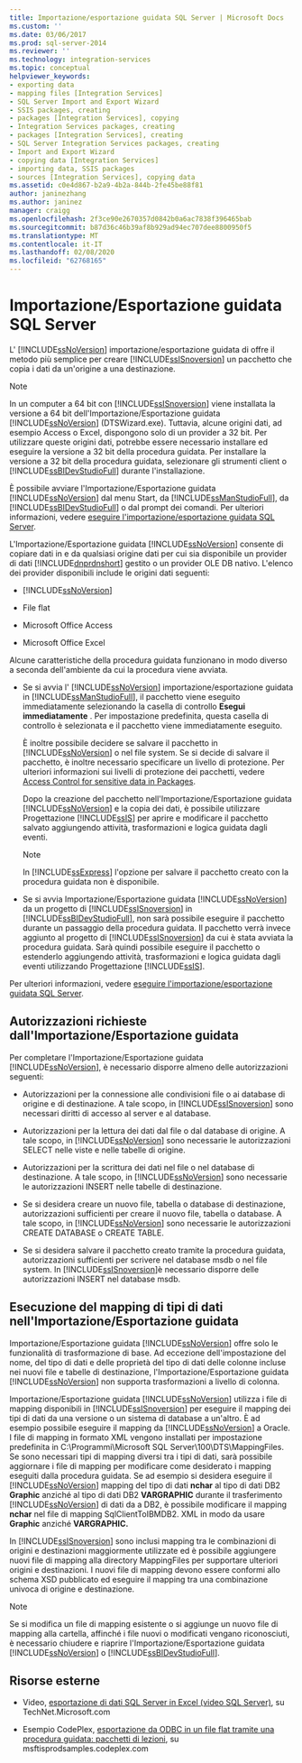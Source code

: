 ```yaml
---
title: Importazione/esportazione guidata SQL Server | Microsoft Docs
ms.custom: ''
ms.date: 03/06/2017
ms.prod: sql-server-2014
ms.reviewer: ''
ms.technology: integration-services
ms.topic: conceptual
helpviewer_keywords:
- exporting data
- mapping files [Integration Services]
- SQL Server Import and Export Wizard
- SSIS packages, creating
- packages [Integration Services], copying
- Integration Services packages, creating
- packages [Integration Services], creating
- SQL Server Integration Services packages, creating
- Import and Export Wizard
- copying data [Integration Services]
- importing data, SSIS packages
- sources [Integration Services], copying data
ms.assetid: c0e4d867-b2a9-4b2a-844b-2fe45be88f81
author: janinezhang
ms.author: janinez
manager: craigg
ms.openlocfilehash: 2f3ce90e2670357d0842b0a6ac7838f396465bab
ms.sourcegitcommit: b87d36c46b39af8b929ad94ec707dee8800950f5
ms.translationtype: MT
ms.contentlocale: it-IT
ms.lasthandoff: 02/08/2020
ms.locfileid: "62768165"
---
```

# <a name="sql-server-import-and-export-wizard"></a>Importazione/Esportazione guidata SQL Server
  L' [!INCLUDE[ssNoVersion](../../includes/ssnoversion-md.md)] importazione/esportazione guidata di offre il metodo più semplice per creare [!INCLUDE[ssISnoversion](../../includes/ssisnoversion-md.md)] un pacchetto che copia i dati da un'origine a una destinazione.  
  
> [!NOTE]  
>  In un computer a 64 bit con [!INCLUDE[ssISnoversion](../../includes/ssisnoversion-md.md)] viene installata la versione a 64 bit dell'Importazione/Esportazione guidata [!INCLUDE[ssNoVersion](../../includes/ssnoversion-md.md)] (DTSWizard.exe). Tuttavia, alcune origini dati, ad esempio Access o Excel, dispongono solo di un provider a 32 bit. Per utilizzare queste origini dati, potrebbe essere necessario installare ed eseguire la versione a 32 bit della procedura guidata. Per installare la versione a 32 bit della procedura guidata, selezionare gli strumenti client o [!INCLUDE[ssBIDevStudioFull](../../includes/ssbidevstudiofull-md.md)] durante l'installazione.  
  
 È possibile avviare l'Importazione/Esportazione guidata [!INCLUDE[ssNoVersion](../../includes/ssnoversion-md.md)] dal menu Start, da [!INCLUDE[ssManStudioFull](../../includes/ssmanstudiofull-md.md)], da [!INCLUDE[ssBIDevStudioFull](../../includes/ssbidevstudiofull-md.md)] o dal prompt dei comandi. Per ulteriori informazioni, vedere [eseguire l'importazione/esportazione guidata SQL Server](start-the-sql-server-import-and-export-wizard.md).  
  
 L'Importazione/Esportazione guidata [!INCLUDE[ssNoVersion](../../includes/ssnoversion-md.md)] consente di copiare dati in e da qualsiasi origine dati per cui sia disponibile un provider di dati [!INCLUDE[dnprdnshort](../../includes/dnprdnshort-md.md)] gestito o un provider OLE DB nativo. L'elenco dei provider disponibili include le origini dati seguenti:  
  
-   [!INCLUDE[ssNoVersion](../../includes/ssnoversion-md.md)]  
  
-   File flat  
  
-   Microsoft Office Access  
  
-   Microsoft Office Excel  
  
 Alcune caratteristiche della procedura guidata funzionano in modo diverso a seconda dell'ambiente da cui la procedura viene avviata.  
  
-   Se si avvia l' [!INCLUDE[ssNoVersion](../../includes/ssnoversion-md.md)] importazione/esportazione guidata in [!INCLUDE[ssManStudioFull](../../includes/ssmanstudiofull-md.md)], il pacchetto viene eseguito immediatamente selezionando la casella di controllo **Esegui immediatamente** . Per impostazione predefinita, questa casella di controllo è selezionata e il pacchetto viene immediatamente eseguito.  
  
     È inoltre possibile decidere se salvare il pacchetto in [!INCLUDE[ssNoVersion](../../includes/ssnoversion-md.md)] o nel file system. Se si decide di salvare il pacchetto, è inoltre necessario specificare un livello di protezione. Per ulteriori informazioni sui livelli di protezione dei pacchetti, vedere [Access Control for sensitive data in Packages](../security/access-control-for-sensitive-data-in-packages.md).  
  
     Dopo la creazione del pacchetto nell'Importazione/Esportazione guidata [!INCLUDE[ssNoVersion](../../includes/ssnoversion-md.md)] e la copia dei dati, è possibile utilizzare Progettazione [!INCLUDE[ssIS](../../includes/ssis-md.md)] per aprire e modificare il pacchetto salvato aggiungendo attività, trasformazioni e logica guidata dagli eventi.  
  
    > [!NOTE]  
    >  In [!INCLUDE[ssExpress](../../includes/ssexpress-md.md)] l'opzione per salvare il pacchetto creato con la procedura guidata non è disponibile.  
  
-   Se si avvia Importazione/Esportazione guidata [!INCLUDE[ssNoVersion](../../includes/ssnoversion-md.md)] da un progetto di [!INCLUDE[ssISnoversion](../../includes/ssisnoversion-md.md)] in [!INCLUDE[ssBIDevStudioFull](../../includes/ssbidevstudiofull-md.md)], non sarà possibile eseguire il pacchetto durante un passaggio della procedura guidata. Il pacchetto verrà invece aggiunto al progetto di [!INCLUDE[ssISnoversion](../../includes/ssisnoversion-md.md)] da cui è stata avviata la procedura guidata. Sarà quindi possibile eseguire il pacchetto o estenderlo aggiungendo attività, trasformazioni e logica guidata dagli eventi utilizzando Progettazione [!INCLUDE[ssIS](../../includes/ssis-md.md)].  
  
 Per ulteriori informazioni, vedere [eseguire l'importazione/esportazione guidata SQL Server](start-the-sql-server-import-and-export-wizard.md).  
  
## <a name="permissions-required-by-the-import-and-export-wizard"></a>Autorizzazioni richieste dall'Importazione/Esportazione guidata  
 Per completare l'Importazione/Esportazione guidata [!INCLUDE[ssNoVersion](../../includes/ssnoversion-md.md)], è necessario disporre almeno delle autorizzazioni seguenti:  
  
-   Autorizzazioni per la connessione alle condivisioni file o ai database di origine e di destinazione. A tale scopo, in [!INCLUDE[ssISnoversion](../../includes/ssisnoversion-md.md)] sono necessari diritti di accesso al server e al database.  
  
-   Autorizzazioni per la lettura dei dati dal file o dal database di origine. A tale scopo, in [!INCLUDE[ssNoVersion](../../includes/ssnoversion-md.md)] sono necessarie le autorizzazioni SELECT nelle viste e nelle tabelle di origine.  
  
-   Autorizzazioni per la scrittura dei dati nel file o nel database di destinazione. A tale scopo, in [!INCLUDE[ssNoVersion](../../includes/ssnoversion-md.md)] sono necessarie le autorizzazioni INSERT nelle tabelle di destinazione.  
  
-   Se si desidera creare un nuovo file, tabella o database di destinazione, autorizzazioni sufficienti per creare il nuovo file, tabella o database. A tale scopo, in [!INCLUDE[ssNoVersion](../../includes/ssnoversion-md.md)] sono necessarie le autorizzazioni CREATE DATABASE o CREATE TABLE.  
  
-   Se si desidera salvare il pacchetto creato tramite la procedura guidata, autorizzazioni sufficienti per scrivere nel database msdb o nel file system. In [!INCLUDE[ssISnoversion](../../includes/ssisnoversion-md.md)]è necessario disporre delle autorizzazioni INSERT nel database msdb.  
  
## <a name="mapping-data-types-in-the-import-and-export-wizard"></a>Esecuzione del mapping di tipi di dati nell'Importazione/Esportazione guidata  
 Importazione/Esportazione guidata [!INCLUDE[ssNoVersion](../../includes/ssnoversion-md.md)] offre solo le funzionalità di trasformazione di base. Ad eccezione dell'impostazione del nome, del tipo di dati e delle proprietà del tipo di dati delle colonne incluse nei nuovi file e tabelle di destinazione, l'Importazione/Esportazione guidata [!INCLUDE[ssNoVersion](../../includes/ssnoversion-md.md)] non supporta trasformazioni a livello di colonna.  
  
 Importazione/Esportazione guidata [!INCLUDE[ssNoVersion](../../includes/ssnoversion-md.md)] utilizza i file di mapping disponibili in [!INCLUDE[ssISnoversion](../../includes/ssisnoversion-md.md)] per eseguire il mapping dei tipi di dati da una versione o un sistema di database a un'altro. È ad esempio possibile eseguire il mapping da [!INCLUDE[ssNoVersion](../../includes/ssnoversion-md.md)] a Oracle. I file di mapping in formato XML vengono installati per impostazione predefinita in C:\Programmi\Microsoft SQL Server\100\DTS\MappingFiles. Se sono necessari tipi di mapping diversi tra i tipi di dati, sarà possibile aggiornare i file di mapping per modificare come desiderato i mapping eseguiti dalla procedura guidata. Se ad esempio si desidera eseguire il [!INCLUDE[ssNoVersion](../../includes/ssnoversion-md.md)] mapping del tipo di dati **nchar** al tipo di dati DB2 **Graphic** anziché al tipo di dati DB2 **VARGRAPHIC** durante il trasferimento [!INCLUDE[ssNoVersion](../../includes/ssnoversion-md.md)] di dati da a DB2, è possibile modificare il mapping **nchar** nel file di mapping SqlClientToIBMDB2. XML in modo da usare **Graphic** anziché **VARGRAPHIC.**  
  
 In [!INCLUDE[ssISnoversion](../../includes/ssisnoversion-md.md)] sono inclusi mapping tra le combinazioni di origini e destinazioni maggiormente utilizzate ed è possibile aggiungere nuovi file di mapping alla directory MappingFiles per supportare ulteriori origini e destinazioni. I nuovi file di mapping devono essere conformi allo schema XSD pubblicato ed eseguire il mapping tra una combinazione univoca di origine e destinazione.  
  
> [!NOTE]  
>  Se si modifica un file di mapping esistente o si aggiunge un nuovo file di mapping alla cartella, affinché i file nuovi o modificati vengano riconosciuti, è necessario chiudere e riaprire l'Importazione/Esportazione guidata [!INCLUDE[ssNoVersion](../../includes/ssnoversion-md.md)] o [!INCLUDE[ssBIDevStudioFull](../../includes/ssbidevstudiofull-md.md)].  
  
## <a name="external-resources"></a>Risorse esterne  
  
-   Video, [esportazione di dati SQL Server in Excel (video SQL Server)](https://go.microsoft.com/fwlink/?LinkID=200975), su TechNet.Microsoft.com  
  
-   Esempio CodePlex, [esportazione da ODBC in un file flat tramite una procedura guidata: pacchetti di lezioni](https://go.microsoft.com/fwlink/?LinkId=217657), su msftisprodsamples.codeplex.com  
  
  
